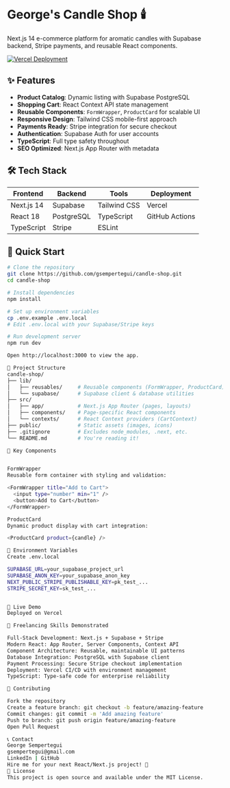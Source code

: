 # George's Candle Shop 🕯️

Next.js 14 e-commerce platform for aromatic candles with Supabase backend, Stripe payments, and reusable React components.

[![Vercel Deployment](https://vercel.com/button)](https://vercel.com/new/clone?repository-url=https://github.com/gsempertegui/candle-shop)

## ✨ Features

- **Product Catalog**: Dynamic listing with Supabase PostgreSQL
- **Shopping Cart**: React Context API state management
- **Reusable Components**: `FormWrapper`, `ProductCard` for scalable UI
- **Responsive Design**: Tailwind CSS mobile-first approach
- **Payments Ready**: Stripe integration for secure checkout
- **Authentication**: Supabase Auth for user accounts
- **TypeScript**: Full type safety throughout
- **SEO Optimized**: Next.js App Router with metadata

## 🛠️ Tech Stack

| Frontend | Backend | Tools | Deployment |
|----------|---------|-------|------------|
| Next.js 14 | Supabase | Tailwind CSS | Vercel |
| React 18 | PostgreSQL | TypeScript | GitHub Actions |
| TypeScript | Stripe | ESLint | |

## 🚀 Quick Start

```bash
# Clone the repository
git clone https://github.com/gsempertegui/candle-shop.git 
cd candle-shop

# Install dependencies
npm install

# Set up environment variables
cp .env.example .env.local
# Edit .env.local with your Supabase/Stripe keys

# Run development server
npm run dev

Open http://localhost:3000 to view the app.

📁 Project Structure
candle-shop/
├── lib/
│   ├── reusables/     # Reusable components (FormWrapper, ProductCard)
│   └── supabase/      # Supabase client & database utilities
├── src/
│   ├── app/           # Next.js App Router (pages, layouts)
│   ├── components/    # Page-specific React components
│   └── contexts/      # React Context providers (CartContext)
├── public/            # Static assets (images, icons)
├── .gitignore         # Excludes node_modules, .next, etc.
└── README.md          # You're reading it!

🌟 Key Components


FormWrapper
Reusable form container with styling and validation:

<FormWrapper title="Add to Cart">
  <input type="number" min="1" />
  <button>Add to Cart</button>
</FormWrapper>

ProductCard
Dynamic product display with cart integration:

<ProductCard product={candle} />

🔧 Environment Variables
Create .env.local

SUPABASE_URL=your_supabase_project_url
SUPABASE_ANON_KEY=your_supabase_anon_key
NEXT_PUBLIC_STRIPE_PUBLISHABLE_KEY=pk_test_...
STRIPE_SECRET_KEY=sk_test_...


📱 Live Demo
Deployed on Vercel

💼 Freelancing Skills Demonstrated

Full-Stack Development: Next.js + Supabase + Stripe
Modern React: App Router, Server Components, Context API
Component Architecture: Reusable, maintainable UI patterns
Database Integration: PostgreSQL with Supabase client
Payment Processing: Secure Stripe checkout implementation
Deployment: Vercel CI/CD with environment management
TypeScript: Type-safe code for enterprise reliability

🤝 Contributing

Fork the repository
Create a feature branch: git checkout -b feature/amazing-feature
Commit changes: git commit -m 'Add amazing feature'
Push to branch: git push origin feature/amazing-feature
Open Pull Request

📞 Contact
George Sempertegui
gsempertegui@gmail.com
LinkedIn | GitHub
Hire me for your next React/Next.js project! 🚀
📄 License
This project is open source and available under the MIT License.



